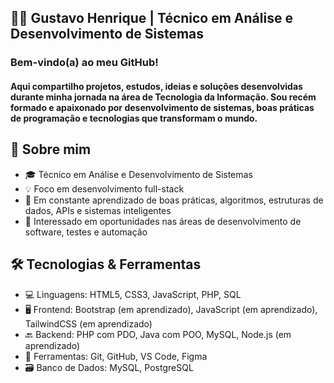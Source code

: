 ## 👨‍💻 Gustavo Henrique | Técnico em Análise e Desenvolvimento de Sistemas
### Bem-vindo(a) ao meu GitHub!
#### Aqui compartilho projetos, estudos, ideias e soluções desenvolvidas durante minha jornada na área de Tecnologia da Informação. Sou recém formado e apaixonado por desenvolvimento de sistemas, boas práticas de programação e tecnologias que transformam o mundo.


## 🚀 Sobre mim
- 🎓 Técnico em Análise e Desenvolvimento de Sistemas
- 💡 Foco em desenvolvimento full-stack
- 🧠 Em constante aprendizado de boas práticas, algoritmos, estruturas de dados, APIs e sistemas inteligentes
- 💼 Interessado em oportunidades nas áreas de desenvolvimento de software, testes e automação


## 🛠️ Tecnologias & Ferramentas
- 💻 Linguagens: HTML5, CSS3, JavaScript, PHP, SQL
- 🖥️ Frontend: Bootstrap (em aprendizado), JavaScript (em aprendizado), TailwindCSS (em aprendizado)
- 🔙 Backend: PHP com PDO, Java com POO, MySQL, Node.js (em aprendizado)
- 🔧 Ferramentas: Git, GitHub, VS Code, Figma
- 🗃️ Banco de Dados: MySQL, PostgreSQL
